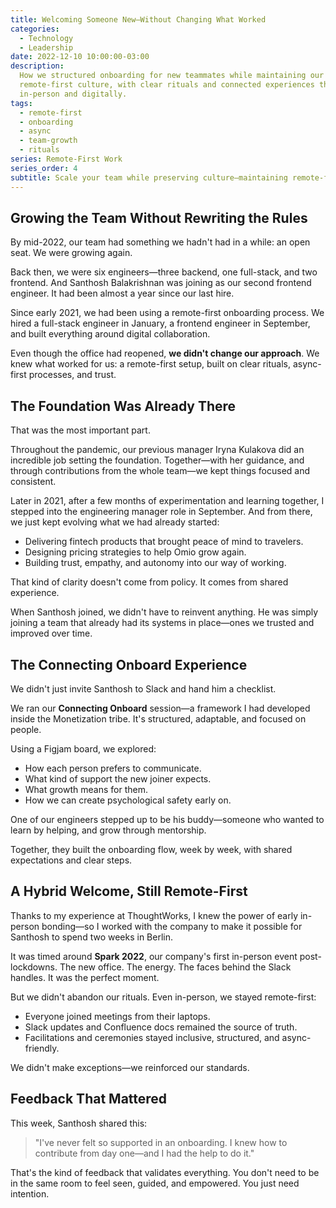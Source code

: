 ```yaml
---
title: Welcoming Someone New—Without Changing What Worked
categories:
  - Technology
  - Leadership
date: 2022-12-10 10:00:00-03:00
description:
  How we structured onboarding for new teammates while maintaining our
  remote-first culture, with clear rituals and connected experiences that work both
  in-person and digitally.
tags:
  - remote-first
  - onboarding
  - async
  - team-growth
  - rituals
series: Remote-First Work
series_order: 4
subtitle: Scale your team while preserving culture—maintaining remote-first onboarding practices that create connection, clarity, and confidence for new hires
---
```


## Growing the Team Without Rewriting the Rules

By mid-2022, our team had something we hadn't had in a while: an open seat. We were growing again.

Back then, we were six engineers—three backend, one full-stack, and two frontend. And Santhosh Balakrishnan was joining as our second frontend engineer. It had been almost a year since our last hire.

Since early 2021, we had been using a remote-first onboarding process. We hired a full-stack engineer in January, a frontend engineer in September, and built everything around digital collaboration.

Even though the office had reopened, **we didn't change our approach**. We knew what worked for us: a remote-first setup, built on clear rituals, async-first processes, and trust.

## The Foundation Was Already There

That was the most important part.

Throughout the pandemic, our previous manager Iryna Kulakova did an incredible job setting the foundation. Together—with her guidance, and through contributions from the whole team—we kept things focused and consistent.

Later in 2021, after a few months of experimentation and learning together, I stepped into the engineering manager role in September. And from there, we just kept evolving what we had already started:

- Delivering fintech products that brought peace of mind to travelers.
- Designing pricing strategies to help Omio grow again.
- Building trust, empathy, and autonomy into our way of working.

That kind of clarity doesn't come from policy. It comes from shared experience.

When Santhosh joined, we didn't have to reinvent anything. He was simply joining a team that already had its systems in place—ones we trusted and improved over time.

## The Connecting Onboard Experience

We didn't just invite Santhosh to Slack and hand him a checklist.

We ran our **Connecting Onboard** session—a framework I had developed inside the Monetization tribe. It's structured, adaptable, and focused on people.

Using a Figjam board, we explored:

- How each person prefers to communicate.
- What kind of support the new joiner expects.
- What growth means for them.
- How we can create psychological safety early on.

One of our engineers stepped up to be his buddy—someone who wanted to learn by helping, and grow through mentorship.

Together, they built the onboarding flow, week by week, with shared expectations and clear steps.

## A Hybrid Welcome, Still Remote-First

Thanks to my experience at ThoughtWorks, I knew the power of early in-person bonding—so I worked with the company to make it possible for Santhosh to spend two weeks in Berlin.

It was timed around **Spark 2022**, our company's first in-person event post-lockdowns. The new office. The energy. The faces behind the Slack handles. It was the perfect moment.

But we didn't abandon our rituals.
Even in-person, we stayed remote-first:

- Everyone joined meetings from their laptops.
- Slack updates and Confluence docs remained the source of truth.
- Facilitations and ceremonies stayed inclusive, structured, and async-friendly.

We didn't make exceptions—we reinforced our standards.

## Feedback That Mattered

This week, Santhosh shared this:

> "I've never felt so supported in an onboarding. I knew how to contribute from day one—and I had the help to do it."

That's the kind of feedback that validates everything.
You don't need to be in the same room to feel seen, guided, and empowered.
You just need intention.
